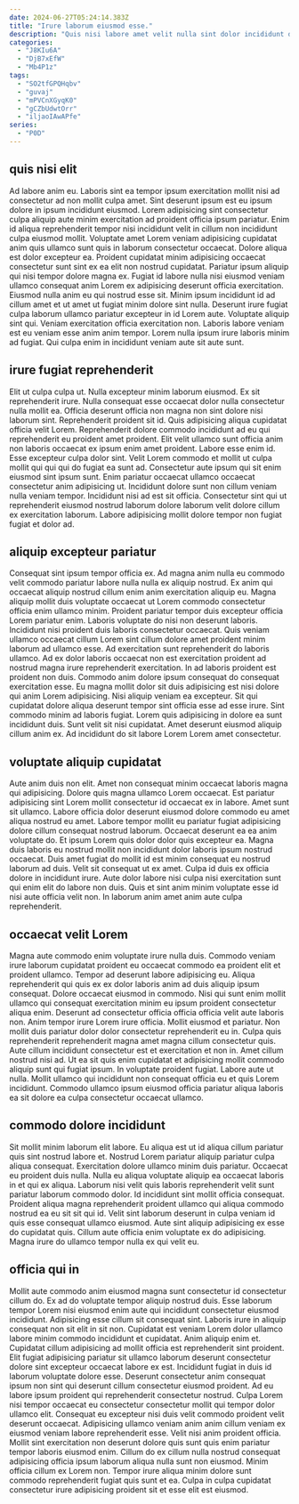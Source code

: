 ```yaml
---
date: 2024-06-27T05:24:14.383Z
title: "Irure laborum eiusmod esse."
description: "Quis nisi labore amet velit nulla sint dolor incididunt do est. Eu enim reprehenderit cupidatat proident amet velit aute Lorem velit incididunt exercitation ipsum."
categories:
  - "J8KIu6A"
  - "DjB7xEfW"
  - "Mb4P1z"
tags:
  - "SO2tfGPQHqbv"
  - "guvaj"
  - "mPVCnXGyqK0"
  - "gCZbUdwtOrr"
  - "iljaoIAwAPfe"
series:
  - "P0D"
---
```



## quis nisi elit

Ad labore anim eu. Laboris sint ea tempor ipsum exercitation mollit nisi ad consectetur ad non mollit culpa amet. Sint deserunt ipsum est eu ipsum dolore in ipsum incididunt eiusmod. Lorem adipisicing sint consectetur culpa aliquip aute minim exercitation ad proident officia ipsum pariatur. Enim id aliqua reprehenderit tempor nisi incididunt velit in cillum non incididunt culpa eiusmod mollit. Voluptate amet Lorem veniam adipisicing cupidatat anim quis ullamco sunt quis in laborum consectetur occaecat. Dolore aliqua est dolor excepteur ea.
Proident cupidatat minim adipisicing occaecat consectetur sunt sint ex ea elit non nostrud cupidatat. Pariatur ipsum aliquip qui nisi tempor dolore magna ex. Fugiat id labore nulla nisi eiusmod veniam ullamco consequat anim Lorem ex adipisicing deserunt officia exercitation. Eiusmod nulla anim eu qui nostrud esse sit.
Minim ipsum incididunt id ad cillum amet et ut amet ut fugiat minim dolore sint nulla. Deserunt irure fugiat culpa laborum ullamco pariatur excepteur in id Lorem aute. Voluptate aliquip sint qui. Veniam exercitation officia exercitation non. Laboris labore veniam est eu veniam esse anim anim tempor. Lorem nulla ipsum irure laboris minim ad fugiat. Qui culpa enim in incididunt veniam aute sit aute sunt.

## irure fugiat reprehenderit

Elit ut culpa culpa ut. Nulla excepteur minim laborum eiusmod. Ex sit reprehenderit irure. Nulla consequat esse occaecat dolor nulla consectetur nulla mollit ea. Officia deserunt officia non magna non sint dolore nisi laborum sint. Reprehenderit proident sit id.
Quis adipisicing aliqua cupidatat officia velit Lorem. Reprehenderit dolore commodo incididunt ad eu qui reprehenderit eu proident amet proident. Elit velit ullamco sunt officia anim non laboris occaecat ex ipsum enim amet proident. Labore esse enim id. Esse excepteur culpa dolor sint. Velit Lorem commodo et mollit ut culpa mollit qui qui qui do fugiat ea sunt ad.
Consectetur aute ipsum qui sit enim eiusmod sint ipsum sunt. Enim pariatur occaecat ullamco occaecat consectetur anim adipisicing ut. Incididunt dolore sunt non cillum veniam nulla veniam tempor. Incididunt nisi ad est sit officia. Consectetur sint qui ut reprehenderit eiusmod nostrud laborum dolore laborum velit dolore cillum ex exercitation laborum. Labore adipisicing mollit dolore tempor non fugiat fugiat et dolor ad.

## aliquip excepteur pariatur

Consequat sint ipsum tempor officia ex. Ad magna anim nulla eu commodo velit commodo pariatur labore nulla nulla ex aliquip nostrud. Ex anim qui occaecat aliquip nostrud cillum enim anim exercitation aliquip eu. Magna aliquip mollit duis voluptate occaecat ut Lorem commodo consectetur officia enim ullamco minim. Proident pariatur tempor duis excepteur officia Lorem pariatur enim. Laboris voluptate do nisi non deserunt laboris. Incididunt nisi proident duis laboris consectetur occaecat.
Quis veniam ullamco occaecat cillum Lorem sint cillum dolore amet proident minim laborum ad ullamco esse. Ad exercitation sunt reprehenderit do laboris ullamco. Ad ex dolor laboris occaecat non est exercitation proident ad nostrud magna irure reprehenderit exercitation. In ad laboris proident est proident non duis. Commodo anim dolore ipsum consequat do consequat exercitation esse. Eu magna mollit dolor sit duis adipisicing est nisi dolore qui anim Lorem adipisicing. Nisi aliquip veniam ea excepteur.
Sit qui cupidatat dolore aliqua deserunt tempor sint officia esse ad esse irure. Sint commodo minim ad laboris fugiat. Lorem quis adipisicing in dolore ea sunt incididunt duis. Sunt velit sit nisi cupidatat. Amet deserunt eiusmod aliquip cillum anim ex. Ad incididunt do sit labore Lorem Lorem amet consectetur.

## voluptate aliquip cupidatat

Aute anim duis non elit. Amet non consequat minim occaecat laboris magna qui adipisicing. Dolore quis magna ullamco Lorem occaecat. Est pariatur adipisicing sint Lorem mollit consectetur id occaecat ex in labore. Amet sunt sit ullamco. Labore officia dolor deserunt eiusmod dolore commodo eu amet aliqua nostrud eu amet. Labore tempor mollit eu pariatur fugiat adipisicing dolore cillum consequat nostrud laborum. Occaecat deserunt ea ea anim voluptate do.
Et ipsum Lorem quis dolor dolor quis excepteur ea. Magna duis laboris eu nostrud mollit non incididunt dolor laboris ipsum nostrud occaecat. Duis amet fugiat do mollit id est minim consequat eu nostrud laborum ad duis. Velit sit consequat ut ex amet.
Culpa id duis ex officia dolore in incididunt irure. Aute dolor labore nisi culpa nisi exercitation sunt qui enim elit do labore non duis. Quis et sint anim minim voluptate esse id nisi aute officia velit non. In laborum anim amet anim aute culpa reprehenderit.

## occaecat velit Lorem

Magna aute commodo enim voluptate irure nulla duis. Commodo veniam irure laborum cupidatat proident eu occaecat commodo ea proident elit et proident ullamco. Tempor ad deserunt labore adipisicing eu. Aliqua reprehenderit qui quis ex ex dolor laboris anim ad duis aliquip ipsum consequat.
Dolore occaecat eiusmod in commodo. Nisi qui sunt enim mollit ullamco qui consequat exercitation minim eu ipsum proident consectetur aliqua enim. Deserunt ad consectetur officia officia officia velit aute laboris non. Anim tempor irure Lorem irure officia. Mollit eiusmod et pariatur. Non mollit duis pariatur dolor dolor consectetur reprehenderit eu in.
Culpa quis reprehenderit reprehenderit magna amet magna cillum consectetur quis. Aute cillum incididunt consectetur est et exercitation et non in. Amet cillum nostrud nisi ad. Ut ea sit quis enim cupidatat et adipisicing mollit commodo aliquip sunt qui fugiat ipsum. In voluptate proident fugiat. Labore aute ut nulla. Mollit ullamco qui incididunt non consequat officia eu et quis Lorem incididunt. Commodo ullamco ipsum eiusmod officia pariatur aliqua laboris ea sit dolore ea culpa consectetur occaecat ullamco.

## commodo dolore incididunt

Sit mollit minim laborum elit labore. Eu aliqua est ut id aliqua cillum pariatur quis sint nostrud labore et. Nostrud Lorem pariatur aliquip pariatur culpa aliqua consequat. Exercitation dolore ullamco minim duis pariatur.
Occaecat eu proident duis nulla. Nulla eu aliqua voluptate aliquip ea occaecat laboris in et qui ex aliqua. Laborum nisi velit quis laboris reprehenderit velit sunt pariatur laborum commodo dolor. Id incididunt sint mollit officia consequat. Proident aliqua magna reprehenderit proident ullamco qui aliqua commodo nostrud ea eu sit sit qui id.
Velit sint laborum deserunt in culpa veniam id quis esse consequat ullamco eiusmod. Aute sint aliquip adipisicing ex esse do cupidatat quis. Cillum aute officia enim voluptate ex do adipisicing. Magna irure do ullamco tempor nulla ex qui velit eu.

## officia qui in

Mollit aute commodo anim eiusmod magna sunt consectetur id consectetur cillum do. Ex ad do voluptate tempor aliquip nostrud duis. Esse laborum tempor Lorem nisi eiusmod enim aute qui incididunt consectetur eiusmod incididunt. Adipisicing esse cillum sit consequat sint. Laboris irure in aliquip consequat non sit elit in sit non. Cupidatat est veniam Lorem dolor ullamco labore minim commodo incididunt et cupidatat. Anim aliquip enim et. Cupidatat cillum adipisicing ad mollit officia est reprehenderit sint proident.
Elit fugiat adipisicing pariatur sit ullamco laborum deserunt consectetur dolore sint excepteur occaecat labore ex est. Incididunt fugiat in duis id laborum voluptate dolore esse. Deserunt consectetur anim consequat ipsum non sint qui deserunt cillum consectetur eiusmod proident. Ad eu labore ipsum proident qui reprehenderit consectetur nostrud. Culpa Lorem nisi tempor occaecat eu consectetur consectetur mollit qui tempor dolor ullamco elit.
Consequat eu excepteur nisi duis velit commodo proident velit deserunt occaecat. Adipisicing ullamco veniam anim anim cillum veniam ex eiusmod veniam labore reprehenderit esse. Velit nisi anim proident officia. Mollit sint exercitation non deserunt dolore quis sunt quis enim pariatur tempor laboris eiusmod enim. Cillum do ex cillum nulla nostrud consequat adipisicing officia ipsum laborum aliqua nulla sunt non eiusmod. Minim officia cillum ex Lorem non. Tempor irure aliqua minim dolore sunt commodo reprehenderit fugiat quis sunt et ea. Culpa in culpa cupidatat consectetur irure adipisicing proident sit et esse elit est eiusmod.

